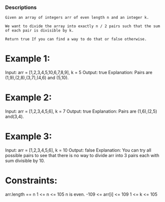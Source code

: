 ### Descriptions
```
Given an array of integers arr of even length n and an integer k.

We want to divide the array into exactly n / 2 pairs such that the sum of each pair is divisible by k.

Return true If you can find a way to do that or false otherwise.
```

# Example 1:

Input: arr = [1,2,3,4,5,10,6,7,8,9], k = 5
Output: true
Explanation: Pairs are (1,9),(2,8),(3,7),(4,6) and (5,10).

# Example 2:

Input: arr = [1,2,3,4,5,6], k = 7
Output: true
Explanation: Pairs are (1,6),(2,5) and(3,4).

# Example 3:

Input: arr = [1,2,3,4,5,6], k = 10
Output: false
Explanation: You can try all possible pairs to see that there is no way to divide arr into 3 pairs each with sum divisible by 10.

# Constraints:

arr.length == n
1 <= n <= 105
n is even.
-109 <= arr[i] <= 109
1 <= k <= 105